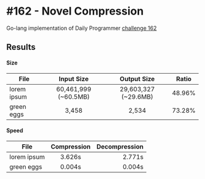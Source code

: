 \#162 - Novel Compression
=================

Go-lang implementation of Daily Programmer
[challenge 162](http://www.reddit.com/r/dailyprogrammer/comments/25clki/5122014_challenge_162_easy_novel_compression_pt_1/)


## Results

#### Size
| File          | Input Size             | Output Size             | Ratio    |
| ------------- |:----------------------:|:-----------------------:| -------- |
| lorem ipsum   | 60,461,999 (~60.5MB)   | 29,603,327 (~29.6MB)    | 48.96%   |
| green eggs    | 3,458                  | 2,534                   | 73.28%   |

#### Speed
| File          | Compression   | Decompression   |
| ------------- |:-------------:| ---------------:|
| lorem ipsum   | 3.626s        | 2.771s          |
| green eggs    | 0.004s        | 0.004s          |
